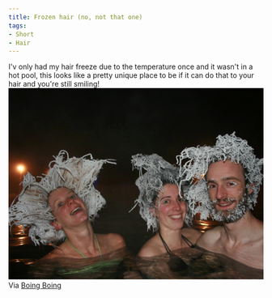 ```yaml
---
title: Frozen hair (no, not that one)
tags:
- Short
- Hair
---
```


I'v only had my hair freeze due to the temperature once and it wasn't in a hot pool, this looks like a pretty unique place to be if it can do that to your hair and you're still smiling! 
![](/images/static_52001c0be4b09bc7c9f838c9_52224ed3e4b0ba9919a3e0e1_5526db6be4b0cf7ec27624a5_1428609900076__img.jpg) 
Via 
[Boing Boing](http://boingboing.net/2015/03/11/prizewinning-frozen-hair.html)
